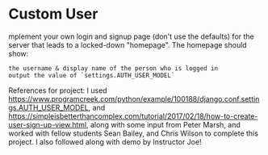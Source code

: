 # Custom User

mplement your own login and signup page (don't use the defaults) for the server that leads to a locked-down "homepage". The homepage should show:

    the username & display name of the person who is logged in
    output the value of `settings.AUTH_USER_MODEL`


References for project:
I used https://www.programcreek.com/python/example/100188/django.conf.settings.AUTH_USER_MODEL, and https://simpleisbetterthancomplex.com/tutorial/2017/02/18/how-to-create-user-sign-up-view.html, along with some input from Peter Marsh, and worked with fellow students Sean Bailey, and Chris Wilson to complete this project. I also followed along with demo by Instructor Joe! 
